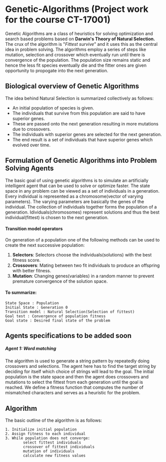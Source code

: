 # Genetic-Algorithms (Project work for the course CT-17001)

Genetic Algorithms are a class of heuristics for solving optimization and search based problems based on **Darwin's Theory of Natural Selection.** The crux of the algorithm is "_Fittest survive_" and it uses this as the central idea in problem solving. The algorithms employ a series of steps like mutation, selection and crossover which eventually run until there is convergence of the population. The population size remains static and hence the less fit species eventually die and the fitter ones are given opportunity to propogate into the next generation.

## Biological overview of Genetic Algorithms

The idea behind Natural Selection is summarized collectively as follows:
* An initial population of species is given.
* The individuals that survive from this population are said to have superior genes.
* These are passed onto the next generation resulting in more mutations due to crossovers.
* The individuals with superior genes are selected for the next generation.
* The end result is a set of individuals that have superior genes which evolved over time.


## Formulation of Genetic Algorithms into Problem Solving Agents

The basic goal of using genetic algorithms is to simulate an artificially intelligent agent that can be used to solve or optimize faster. The state space in any problem can be viewed as a set of individuals in a generation. Every individual is represented as a chromosome(vector of varying parameters). The varying parameters are basically the genes of the individual. The collection of individuals together forms the population of a generation. Idividuals(chromosomes) represent solutions and thus the best individual(fittest) is chosen to the next generation.

#### Transition model operators
On generation of a population one of the following methods can be used to create the next successive population:
1. **Selectors**: Selectors choose the individuals(solutions) with the best fitness score.
2. **Crossovers**: Mating between two fit individuals to produce an offspring with better fitness.
3. **Mutation**: Changing genes(variables) in a random manner to prevent premature convergence of the solution space.

#### To summarize:

```
State Space : Population
Initial State : Generation 0
Transition model : Natural Selection(Selection of fittest)
Goal test : Convergence of population fitness
Goal state : Desired final state of the problem
```

## Agents specifications to be added soon

##### Agent 1: Word matching 
The algorithm is used to generate a string pattern by repeatedly doing crossovers and selections. The agent here has to find the target string by deciding for itself which choice of strings will lead to the goal. The initial population is the state space and then the agent does crossovers and mutations to select the fittest from each generation until the goal is reached. We define a fitness function that computes the number of mismatched characters and serves as a heuristic for the problem.

## Algorithm
The basic outline of the algorithm is as follows:
```
1. Initialize initial population
2. Assign fitness to each individual
3. While population does not converge:
        select fittest individuals
        crossover of fittest individuals
        mutation of individuals
        calculate new fitness values 
```